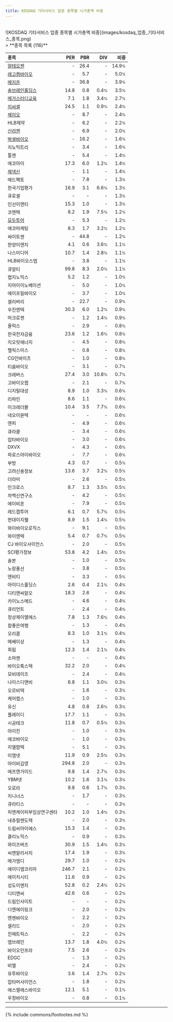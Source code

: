 ```yaml
---
title: KOSDAQ 기타서비스 업종 종목별 시가총액 비중
---
```

<br>
![KOSDAQ 기타서비스 업종 종목별 시가총액 비중](images/kosdaq_업종_기타서비스_종목.png)
<br>
> **종목 목록 (116)**<a id="list"></a>

| **종목** | **PER** | **PBR** | **DIV** | **비중** |
| :------- | ------: | ------: | ------: | -------: |
| [알테오젠](/196170/) | - | 26.4 | - | 14.9<small>%</small> |
| [레고켐바이오](/141080/) | - | 5.7 | - | 5.0<small>%</small> |
| [메지온](/140410/) | - | 36.8 | - | 3.9<small>%</small> |
| [솔브레인홀딩스](/036830/) | 14.8 | 0.8 | 0.4<small>%</small> | 3.5<small>%</small> |
| [메가스터디교육](/215200/) | 7.1 | 1.8 | 3.4<small>%</small> | 2.7<small>%</small> |
| [지씨셀](/144510/) | 24.5 | 1.1 | 0.9<small>%</small> | 2.4<small>%</small> |
| [제이오](/418550/) | - | 8.7 | - | 2.4<small>%</small> |
| HLB제약 | - | 6.2 | - | 2.2<small>%</small> |
| [신라젠](/215600/) | - | 6.9 | - | 2.0<small>%</small> |
| [박셀바이오](/323990/) | - | 16.2 | - | 1.6<small>%</small> |
| 지노믹트리 | - | 3.4 | - | 1.6<small>%</small> |
| 툴젠 | - | 5.4 | - | 1.4<small>%</small> |
| 에코아이 | 17.3 | 6.0 | 1.2<small>%</small> | 1.4<small>%</small> |
| [제넥신](/095700/) | - | 1.1 | - | 1.4<small>%</small> |
| 메드팩토 | - | 7.8 | - | 1.3<small>%</small> |
| 한국기업평가 | 16.9 | 3.1 | 6.6<small>%</small> | 1.3<small>%</small> |
| 큐로셀 | - | - | - | 1.3<small>%</small> |
| 인선이엔티 | 15.3 | 1.0 | - | 1.3<small>%</small> |
| 코엔텍 | 8.2 | 1.9 | 7.5<small>%</small> | 1.2<small>%</small> |
| [모두투어](/080160/) | - | 5.3 | - | 1.2<small>%</small> |
| 에코마케팅 | 8.3 | 1.7 | 3.2<small>%</small> | 1.2<small>%</small> |
| 싸이토젠 | - | 44.8 | - | 1.2<small>%</small> |
| 한양이엔지 | 4.1 | 0.6 | 3.6<small>%</small> | 1.1<small>%</small> |
| 나스미디어 | 10.7 | 1.4 | 2.8<small>%</small> | 1.1<small>%</small> |
| HLB바이오스텝 | - | 3.8 | - | 1.1<small>%</small> |
| 큐알티 | 99.8 | 8.3 | 2.0<small>%</small> | 1.1<small>%</small> |
| 랩지노믹스 | 5.2 | 1.2 | - | 1.0<small>%</small> |
| 지아이이노베이션 | - | 5.0 | - | 1.0<small>%</small> |
| 에이프릴바이오 | - | 3.7 | - | 1.0<small>%</small> |
| 셀리버리 | - | 22.7 | - | 0.9<small>%</small> |
| 우진엔텍 | 30.3 | 6.0 | 1.2<small>%</small> | 0.9<small>%</small> |
| 마크로젠 | - | 1.2 | 1.4<small>%</small> | 0.9<small>%</small> |
| 올릭스 | - | 2.9 | - | 0.8<small>%</small> |
| 한국전자금융 | 23.6 | 1.2 | 1.6<small>%</small> | 0.8<small>%</small> |
| 지오릿에너지 | - | 4.5 | - | 0.8<small>%</small> |
| 헬릭스미스 | - | 0.8 | - | 0.8<small>%</small> |
| CG인바이츠 | - | 1.0 | - | 0.8<small>%</small> |
| 티움바이오 | - | 3.1 | - | 0.7<small>%</small> |
| 크레버스 | 27.4 | 3.0 | 10.8<small>%</small> | 0.7<small>%</small> |
| 고바이오랩 | - | 2.1 | - | 0.7<small>%</small> |
| 디지털대성 | 8.9 | 1.0 | 3.3<small>%</small> | 0.6<small>%</small> |
| 리파인 | 8.6 | 1.1 | - | 0.6<small>%</small> |
| 이크레더블 | 10.4 | 3.5 | 7.7<small>%</small> | 0.6<small>%</small> |
| 네오이뮨텍 | - | - | - | 0.6<small>%</small> |
| 엔피 | - | 4.9 | - | 0.6<small>%</small> |
| 큐라클 | - | 3.4 | - | 0.6<small>%</small> |
| 압타바이오 | - | 3.0 | - | 0.6<small>%</small> |
| DXVX | - | 4.3 | - | 0.6<small>%</small> |
| 파로스아이바이오 | - | 7.7 | - | 0.6<small>%</small> |
| 부방 | 4.3 | 0.7 | - | 0.5<small>%</small> |
| 고려신용정보 | 13.6 | 3.7 | 3.2<small>%</small> | 0.5<small>%</small> |
| 더라미 | - | 2.6 | - | 0.5<small>%</small> |
| 인크로스 | 8.7 | 1.3 | 3.5<small>%</small> | 0.5<small>%</small> |
| 차백신연구소 | - | 4.2 | - | 0.5<small>%</small> |
| 에이비온 | - | 7.9 | - | 0.5<small>%</small> |
| 레드캡투어 | 6.1 | 0.7 | 5.7<small>%</small> | 0.5<small>%</small> |
| 현대이지웰 | 8.9 | 1.5 | 1.4<small>%</small> | 0.5<small>%</small> |
| 와이바이오로직스 | - | 9.1 | - | 0.5<small>%</small> |
| 와이엔텍 | 5.4 | 0.7 | 0.7<small>%</small> | 0.5<small>%</small> |
| CJ 바이오사이언스 | - | 2.0 | - | 0.5<small>%</small> |
| SCI평가정보 | 53.8 | 4.2 | 1.4<small>%</small> | 0.5<small>%</small> |
| 솔본 | - | 1.0 | - | 0.5<small>%</small> |
| 노랑풍선 | - | 3.8 | - | 0.5<small>%</small> |
| 엔비티 | - | 3.3 | - | 0.5<small>%</small> |
| 아이디스홀딩스 | 2.6 | 0.4 | 2.1<small>%</small> | 0.4<small>%</small> |
| 디티앤씨알오 | 18.3 | 2.6 | - | 0.4<small>%</small> |
| 카이노스메드 | - | 4.6 | - | 0.4<small>%</small> |
| 큐리언트 | - | 2.4 | - | 0.4<small>%</small> |
| 정상제이엘에스 | 7.8 | 1.3 | 7.6<small>%</small> | 0.4<small>%</small> |
| 참좋은여행 | - | 1.3 | - | 0.4<small>%</small> |
| 오리콤 | 8.3 | 1.0 | 3.1<small>%</small> | 0.4<small>%</small> |
| 메쎄이상 | - | 1.3 | - | 0.4<small>%</small> |
| 희림 | 12.3 | 1.4 | 2.1<small>%</small> | 0.4<small>%</small> |
| 소마젠 | - | - | - | 0.4<small>%</small> |
| 바이오톡스텍 | 32.2 | 2.0 | - | 0.4<small>%</small> |
| 모비데이즈 | - | 2.4 | - | 0.4<small>%</small> |
| 나이스디앤비 | 6.8 | 1.1 | 3.0<small>%</small> | 0.3<small>%</small> |
| 오르비텍 | - | 1.6 | - | 0.3<small>%</small> |
| 케어랩스 | - | 1.0 | - | 0.3<small>%</small> |
| 유신 | 4.8 | 0.8 | 2.6<small>%</small> | 0.3<small>%</small> |
| 플레이디 | 17.7 | 1.1 | - | 0.3<small>%</small> |
| 시공테크 | 11.8 | 0.7 | 0.5<small>%</small> | 0.3<small>%</small> |
| 아이진 | - | 1.0 | - | 0.3<small>%</small> |
| 에코바이오 | - | 1.0 | - | 0.3<small>%</small> |
| 지엘팜텍 | - | 5.1 | - | 0.3<small>%</small> |
| 이엠넷 | 11.9 | 0.9 | 2.5<small>%</small> | 0.3<small>%</small> |
| 아이비김영 | 294.8 | 2.0 | - | 0.3<small>%</small> |
| 에프앤가이드 | 9.8 | 1.4 | 2.7<small>%</small> | 0.3<small>%</small> |
| YBM넷 | 10.2 | 1.6 | 3.1<small>%</small> | 0.3<small>%</small> |
| 오로라 | 9.8 | 0.6 | 1.7<small>%</small> | 0.3<small>%</small> |
| 지니너스 | - | 1.7 | - | 0.3<small>%</small> |
| 큐라티스 | - | - | - | 0.3<small>%</small> |
| 피엔케이피부임상연구센타 | 10.2 | 1.0 | 1.4<small>%</small> | 0.3<small>%</small> |
| 내츄럴엔도텍 | - | 2.0 | - | 0.3<small>%</small> |
| 드림씨아이에스 | 15.3 | 1.4 | - | 0.3<small>%</small> |
| 클리노믹스 | - | 0.9 | - | 0.3<small>%</small> |
| 와이즈버즈 | 30.9 | 1.5 | 1.4<small>%</small> | 0.3<small>%</small> |
| 씨엔알리서치 | 17.4 | 1.9 | - | 0.3<small>%</small> |
| 메가엠디 | 29.7 | 1.0 | - | 0.2<small>%</small> |
| 에이디엠코리아 | 246.7 | 2.1 | - | 0.2<small>%</small> |
| 에이치시티 | 11.6 | 0.9 | - | 0.2<small>%</small> |
| 성도이엔지 | 52.8 | 0.2 | 2.4<small>%</small> | 0.2<small>%</small> |
| 디티앤씨 | 42.6 | 0.6 | - | 0.2<small>%</small> |
| 드림인사이트 | - | - | - | 0.2<small>%</small> |
| 디엔에이링크 | - | 2.0 | - | 0.2<small>%</small> |
| 엔젠바이오 | - | 2.2 | - | 0.2<small>%</small> |
| 셀리드 | - | 2.0 | - | 0.2<small>%</small> |
| 진매트릭스 | - | 2.2 | - | 0.2<small>%</small> |
| 엠브레인 | 13.7 | 1.8 | 4.0<small>%</small> | 0.2<small>%</small> |
| 바이오인프라 | 7.5 | 2.6 | - | 0.2<small>%</small> |
| EDGC | - | 1.3 | - | 0.2<small>%</small> |
| 비엘 | - | 2.4 | - | 0.2<small>%</small> |
| 유투바이오 | 3.6 | 1.4 | 2.7<small>%</small> | 0.2<small>%</small> |
| 압타머사이언스 | - | 1.8 | - | 0.2<small>%</small> |
| 에스엘에스바이오 | 12.1 | 5.1 | - | 0.1<small>%</small> |
| 우정바이오 | - | 0.8 | - | 0.1<small>%</small> |

---
{% include commons/footnotes.md %}